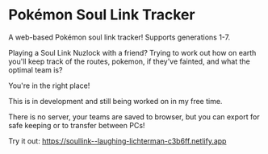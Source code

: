# Pokémon Soul Link Tracker
A web-based Pokémon soul link tracker! Supports generations 1-7.

Playing a Soul Link Nuzlock with a friend?
Trying to work out how on earth you'll keep track of the routes, pokemon, if they've fainted, and what the optimal team is?

You're in the right place!

This is in development and still being worked on in my free time.

There is no server, your teams are saved to browser, but you can export for safe keeping or to transfer between PCs!

Try it out: https://soullink--laughing-lichterman-c3b6ff.netlify.app
